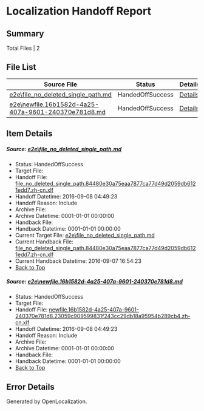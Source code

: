 # <a name='report-top'></a> Localization Handoff Report

## Summary
 Total Files | 2

## File List
 Source File | Status | Details 
 ----------- | ------ | ------- 
 [e2e\file_no_deleted_single_path.md](https://github.com/OpenLocalizationTestOrg/ol-test0/blob/683768bb563e20403d224707c566fbee40ed0df0/e2e/file_no_deleted_single_path.md) | HandedOffSuccess | [Details](#d89201ddeb9c54adca592d6d020e54456dab85753)
 [e2e\newfile.16b1582d-4a25-407a-9601-240370e781d8.md](https://github.com/OpenLocalizationTestOrg/ol-test0/blob/683768bb563e20403d224707c566fbee40ed0df0/e2e/newfile.16b1582d-4a25-407a-9601-240370e781d8.md) | HandedOffSuccess | [Details](#0e4fd4cfcb4591a9cb3113b12afdd5917b7c77025)

## Item Details
##### <a name='d89201ddeb9c54adca592d6d020e54456dab85753'></a> Source: [e2e\file_no_deleted_single_path.md](https://github.com/OpenLocalizationTestOrg/ol-test0/blob/683768bb563e20403d224707c566fbee40ed0df0/e2e/file_no_deleted_single_path.md)
* Status: HandedOffSuccess
* Target File: 
* Handoff File: [file_no_deleted_single_path.84480e30a75eaa7877ca77d49d2059db6121edd7.zh-cn.xlf](https://github.com/OpenLocalizationTestOrg/ol-test0-handoff/blob/9b1f32d3048d48fbc3c563db93bc62754c896ca3/ol-handoff/OpenLocalizationTestOrg/ol-test0-zhcn/ci/mt/file_no_deleted_single_path.84480e30a75eaa7877ca77d49d2059db6121edd7.zh-cn.xlf)
* Handoff Datetime: 2016-09-08 04:49:23
* Handoff Reason: Include
* Archive File: 
* Archive Datetime: 0001-01-01 00:00:00
* Handback File: 
* Handback Datetime: 0001-01-01 00:00:00
* Current Target File: [e2e\file_no_deleted_single_path.md](https://github.com/OpenLocalizationTestOrg/ol-test0-zhcn/blob/96d4292fbf38f7aea12b77e9eaa791ba9d748bf3/e2e/file_no_deleted_single_path.md)
* Current Handback File: [file_no_deleted_single_path.84480e30a75eaa7877ca77d49d2059db6121edd7.zh-cn.xlf](https://github.com/OpenLocalizationTestOrg/ol-test0-handback/blob/bddd216c85da96c52c39948817f298c8b25a5529/ol-handback/OpenLocalizationTestOrg/ol-test0-zhcn/ci/mt/file_no_deleted_single_path.84480e30a75eaa7877ca77d49d2059db6121edd7.zh-cn.xlf)
* Current Handback Datetime: 2016-09-07 16:54:23
* [Back to Top](#report-top)

##### <a name='0e4fd4cfcb4591a9cb3113b12afdd5917b7c77025'></a> Source: [e2e\newfile.16b1582d-4a25-407a-9601-240370e781d8.md](https://github.com/OpenLocalizationTestOrg/ol-test0/blob/683768bb563e20403d224707c566fbee40ed0df0/e2e/newfile.16b1582d-4a25-407a-9601-240370e781d8.md)
* Status: HandedOffSuccess
* Target File: 
* Handoff File: [newfile.16b1582d-4a25-407a-9601-240370e781d8.23059c909599831f243cc29db18a95954b289cb4.zh-cn.xlf](https://github.com/OpenLocalizationTestOrg/ol-test0-handoff/blob/9b1f32d3048d48fbc3c563db93bc62754c896ca3/ol-handoff/OpenLocalizationTestOrg/ol-test0-zhcn/ci/mt/newfile.16b1582d-4a25-407a-9601-240370e781d8.23059c909599831f243cc29db18a95954b289cb4.zh-cn.xlf)
* Handoff Datetime: 2016-09-08 04:49:23
* Handoff Reason: Include
* Archive File: 
* Archive Datetime: 0001-01-01 00:00:00
* Handback File: 
* Handback Datetime: 0001-01-01 00:00:00
* [Back to Top](#report-top)


## Error Details

Generated by OpenLocalization.
